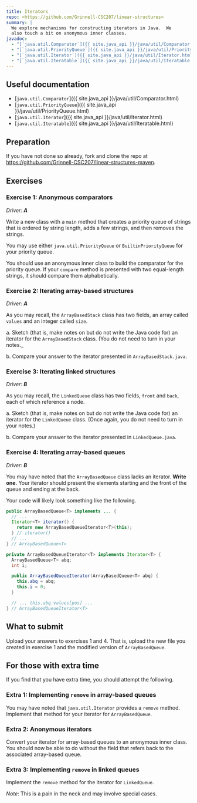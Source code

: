 ```yaml
---
title: Iterators
repo: <https://github.com/Grinnell-CSC207/linear-structures>
summary: |
  We explore mechanisms for constructing iterators in Java.  We
  also touch a bit on anonymous inner classes.
javadoc:
  - "[`java.util.Comparator`]({{ site.java_api }}/java/util/Comparator.html)"
  - "[`java.util.PriorityQueue`]({{ site.java_api }}/java/util/PriorityQueue.html)"
  - "[`java.util.Iterator`]({{ site.java_api }}/java/util/Iterator.html)"
  - "[`java.util.Iteratable`]({{ site.java_api }}/java/util/Iteratable.html)"
---
```


Useful documentation
--------------------

* [`java.util.Comparator`]({{ site.java_api }}/java/util/Comparator.html)
* [`java.util.PriorityQueue`]({{ site.java_api }}/java/util/PriorityQueue.html)
* [`java.util.Iterator`]({{ site.java_api }}/java/util/Iterator.html)
* [`java.util.Iteratable`]({{ site.java_api }}/java/util/Iteratable.html)

Preparation
-----------

If you have not done so already, fork and clone the repo at <https://github.com/Grinnell-CSC207/linear-structures-maven>.

Exercises
---------

### Exercise 1: Anonymous comparators

_Driver: **A**_

Write a new class with a `main` method that creates a priority queue
of strings that is ordered by string length, adds a few strings,
and then removes the strings.  

You may use either `java.util.PriorityQueue` or `BuiltinPriorityQueue`
for your priority queue.

You should use an anonymous inner class to build the comparator for the
priority queue.  If your `compare` method is presented with two 
equal-length strings, it should compare them alphabetically.

### Exercise 2: Iterating array-based structures

_Driver: **A**_

As you may recall, the `ArrayBasedStack` class has two fields, an
array called `values` and an integer called `size`.

a. Sketch (that is, make notes on but do not write the Java code for)
an iterator for the `ArrayBasedStack` class. (You do not need to turn
in your notes._

b. Compare your answer to the iterator presented in `ArrayBasedStack.java`.

### Exercise 3: Iterating linked structures

_Driver: **B**_

As you may recall, the `LinkedQueue` class has two fields,
`front` and `back`, each of which reference a node.

a. Sketch (that is, make notes on but do not write the Java code for)
an iterator for the `LinkedQueue` class. (Once again, you do not need
to turn in your notes.)

b. Compare your answer to the iterator presented in `LinkedQueue.java`.

### Exercise 4: Iterating array-based queues

_Driver: **B**_

You may have noted that the `ArrayBasedQueue` class lacks an iterator.
**Write one**.  Your iterator should present the elements starting and
the front of the queue and ending at the back.

Your code will likely look something like the following.

```java
public ArrayBasedQueue<T> implements ... {
  // ...
  Iterator<T> iterator() {
    return new ArrayBasedQueueIterator<T>(this);
  } // iterator()
  // ...
} // ArrayBasedQueue<T>

private ArrayBasedQueueIterator<T> implements Iterator<T> {
  ArrayBasedQueue<T> abq;
  int i;

  public ArrayBasedQueueIterator(ArrayBasedQueue<T> abq) {
    this.abq = abq;
    this.i = 0;
  }

  // ... this.abq.values[pos] ...
} // ArrayBasedQueueIterator<T>
```

What to submit
--------------

Upload your answers to exercises 1 and 4. That is, upload the new file you created in exercise 1 and the modified version of `ArrayBasedQueue`.

For those with extra time 
-------------------------

If you find that you have extra time, you should attempt the following.

### Extra 1: Implementing `remove` in array-based queues

You may have noted that `java.util.Iterator` provides a `remove` method.
Implement that method for your iterator for `ArrayBasedQueue`.

### Extra 2: Anonymous iterators

Convert your iterator for array-based queues to an anonymous inner
class.  You should now be able to do without the field that refers
back to the associated array-based queue.

### Extra 3: Implementing `remove` in linked queues

Implement the `remove` method for the iterator for `LinkedQueue`.  

_Note_: This is a pain in the neck and may involve special cases.
